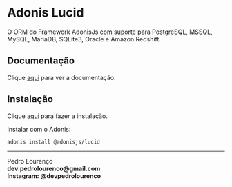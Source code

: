 # Adonis Lucid

O ORM do Framework AdonisJs com suporte para PostgreSQL, MSSQL, MySQL, MariaDB, SQLite3, Oracle e Amazon Redshift.

## Documentação

Clique [aqui](https://github.com/adonisjs/adonis-lucid) para ver a documentação.

## Instalação

Clique [aqui](https://www.npmjs.com/package/@adonisjs/lucid) para fazer a instalação.

Instalar com o Adonis:

```
adonis install @adonisjs/lucid
```



<hr>
<stong>Pedro Lourenço</strong><br>
<Strong>dev.pedrolourenco@gmail.com</strong><br>
<Strong>Instagram: @devpedrolourenco</strong>